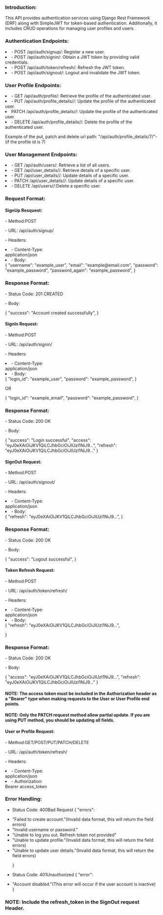 <h3>Introduction:</h3>
<p>This API provides authentication services using Django Rest Framework (DRF) along with SimpleJWT for token-based authentication. Additionally, it includes CRUD operations for managing user profiles and users.</p>

<h3>Authentication Endpoints:</h3>
<li>- POST /api/auth/signup/: Register a new user.</li>
<li>- POST /api/auth/signin/: Obtain a JWT token by providing valid credentials.</li>
<li>- POST /api/auth/token/refresh/: Refresh the JWT token.</li>
<li>- POST /api/auth/signout/: Logout and invalidate the JWT token.</li>


<h3>User Profile Endpoints:</h3>
<li>- GET /api/auth/profile/: Retrieve the profile of the authenticated user.</li>
<li>- PUT /api/auth/profile_details/<id>/:  Update the profile of the authenticated user.</li> 
<li> PATCH /api/auth/profile_details/<id>/:  Update the profile of the authenticated user.</li>
<li>- DELETE /api/auth/profile_details/<id>/:  Delete the profile of the authenticated user.</li>

<p>Example of the put, patch and delete url path: "/api/auth/profile_details/7/"- (if the profile id is 7)</p>


<h3>User Management Endpoints:</h3>
<li>- GET /api/auth/users/: Retrieve a list of all users.</li>
<li>- GET /api/user_details/<id>/: Retrieve details of a specific user.</li>
<li>- PUT /api/user_details/<id>/: Update details of a specific user.</li>
<li>- PATCH /api/user_details/<id>/: Update details of a specific user.</li>
<li>- DELETE /api/users/<id>/:Delete a specific user.</li>


<h3>Request Format:</h3>

<h4> SignUp Resquest: </h4>
<p>- Method:POST</p>
<p>- URL: /api/auth/signup/</p>
<p>- Headers:</p>
<li>- Content-Type: </li>application/json
<li>- Body:</li>
  {
      "username": "example_user",
      "email": "example@email.com",
      "password": "example_password",
      "password_again": "example_password",
  }
<h3>Response Format:</h3>
<p>- Status Code:  201 CREATED</p>
<p>- Body:</p>
  {
    "success": "Account created successfully",
  }



<h4> SignIn  Request: </h4>
<p>- Method:POST</p>
<p>- URL: /api/auth/signin/</p>
<p>- Headers:</p>
<li>- Content-Type: </li>application/json
<li>- Body:</li>
  {
      "login_id": "example_user",
      "password": "example_password",
  }

  OR

  {
    "login_id": "example_email",
    "password": "example_password",
  }

<h3>Response Format:</h3>
<p>- Status Code:  200 OK</p>
<p>- Body:</p>
  {
    "success": "Login successful",
    "access": "eyJ0eXAiOiJKV1QiLCJhbGciOiJIUzI1NiJ9...",
    "refresh": "eyJ0eXAiOiJKV1QiLCJhbGciOiJIUzI1NiJ9..."
  }




<h4> SignOut  Request: </h4>
<p>- Method:POST</p>
<p>- URL: /api/auth/signout/
<p>- Headers:</p>
<li>- Content-Type: </li>application/json
<li>- Body:</li>
  {
      "refresh": "eyJ0eXAiOiJKV1QiLCJhbGciOiJIUzI1NiJ9...",
  }

<h3>Response Format:</h3>
<p>- Status Code: 200 OK</p>
<p>- Body:</p>
  {
    "success": "Logout successful",
  }



<h4> Token Refresh Request: </h4>
<p>- Method:POST</p>
<p>- URL: /api/auth/token/refresh/</p>
<p>- Headers:</p>
<li>- Content-Type: </li>application/json
<li>- Body:</li>
  {
      "refresh": "eyJ0eXAiOiJKV1QiLCJhbGciOiJIUzI1NiJ9...",

  }

<h3>Response Format:</h3>
<p>- Status Code:  200 OK</p>
<p>- Body:</p>
  {
    "access": "eyJ0eXAiOiJKV1QiLCJhbGciOiJIUzI1NiJ9...",
    "refresh": "eyJ0eXAiOiJKV1QiLCJhbGciOiJIUzI1NiJ9..."
  }



<h4>NOTE: The access token must be included in the Authorization header as a "Bearer" type when making requests to the User or User Profile end points.</h4>
<h4>NOTE: Only the PATCH request method allow partial update. If you are using PUT method, you should be updating all fields.</h4>

<h4> User or Profile Request: </h4>
<p>- Method:GET/POST/PUT/PATCH/DELETE
<p>- URL: /api/auth/token/refresh/
<p>- Headers:
<li>- Content-Type: </li>application/json
<li>- Authorization: </li> Bearer access_token



<h3>Error Handling:</h3>

  - Status Code: 400Bad Request
    {
        "errors":<br> 
            <li>"Failed to create account."(Invalid data format, this will return the field errors)</li>
            <li>"Invalid username or password."</li>
            <li>"Unable to log you out. Refresh token not provided"</li>
            <li>"Unable to update profile."(Invalid data format, this will return the field errors)</li>
            <li>"Unable to update user details."(Invalid data format, this will return the field errors)</li>


    }
  - Status Code: 401Unauthorized
    {
        "error":<br>
        <li>"Account disabled."(This error will occur if the user account is inactive)</li>
    }
  
<h3>NOTE: Include the refresh_token in the SignOut request Header.</h3>